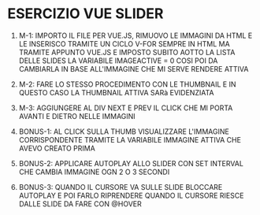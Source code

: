 # ESERCIZIO VUE SLIDER

1) M-1: IMPORTO IL FILE PER VUE.JS, RIMUOVO LE IMMAGINI DA HTML E LE INSERISCO TRAMITE UN CICLO V-FOR SEMPRE IN HTML MA TRAMITE APPUNTO VUE.JS E IMPOSTO SUBITO AOTTO LA LISTA DELLE SLIDES LA VARIABILE IMAGEACTIVE = 0 COSI POI DA CAMBIARLA IN BASE ALL'IMMAGINE CHE MI SERVE RENDERE ATTIVA

2) M-2: FARE LO STESSO PROCEDIMENTO CON LE THUMBNAIL E IN QUESTO CASO LA THUMBNAIL ATTIVA SARà EVIDENZIATA

3) M-3: AGGIUNGERE AL DIV NEXT E PREV IL CLICK CHE MI PORTA AVANTI E DIETRO NELLE IMMAGINI

4) BONUS-1: AL CLICK SULLA THUMB VISUALIZZARE L'IMMAGINE CORRISPONDENTE TRAMITE LA VARIABILE IMMAGINE ATTIVA CHE AVEVO CREATO PRIMA

5) BONUS-2: APPLICARE AUTOPLAY ALLO SLIDER CON SET INTERVAL CHE CAMBIA IMMAGINE OGN 2 O 3 SECONDI

6) BONUS-3: QUANDO IL CURSORE VA SULLE SLIDE BLOCCARE AUTOPLAY E POI FARLO RIPRENDERE QUANDO IL CURSORE RIESCE DALLE SLIDE DA FARE CON @HOVER